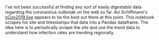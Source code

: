 I've not been successful at finding any sort of easily digestable data regarding the coronavirus outbreak on the web so far.  Avi Schiffmann's [nCov2019.live](https://ncov2019.live/data) appears to be the best out there at this point.  This notebook scrapes his site and timestamps that data into a Pandas dataframe.  The idea here is to periodically scrape the site and use the trend data to understand how infection rates are trending regionally.
